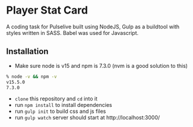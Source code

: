 # Player Stat Card
A coding task for Pulselive built using NodeJS, Gulp as a buildtool with styles written in SASS. Babel was used for Javascript.

## Installation

- Make sure node is v15 and npm is 7.3.0 (nvm is a good solution to this)
```zsh
% node -v && npm -v
v15.5.0
7.3.0
```
- `clone` this repository and `cd` into it
- run `npm install` to install dependencies
- run `gulp init` to build css and js files
- run `gulp watch` server should start at http://localhost:3000/